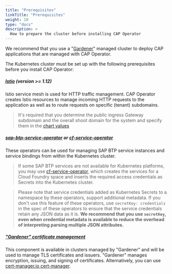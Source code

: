 ```yaml
---
title: "Prerequisites"
linkTitle: "Prerequisites"
weight: 10
type: "docs"
description: >
  How to prepare the cluster before installing CAP Operator
---
```


We recommend that you use a "[Gardener](https://gardener.cloud/)" managed cluster to deploy CAP applications that are managed with CAP Operator.

The Kubernetes cluster must be set up with the following prerequisites before you install CAP Operator:
##### [Istio](https://istio.io/latest/docs/concepts/traffic-management/) (version >= 1.12)

Istio service mesh is used for HTTP traffic management. CAP Operator creates Istio resources to manage incoming HTTP requests to the application as well as to route requests on specific (tenant) subdomains.

> It's required that you determine the public ingress Gateway subdomain and the overall shoot domain for the system and specify them in the [chart values](../../installation/helm-install/#values)

##### [sap-btp-service-operator](https://github.com/SAP/sap-btp-service-operator) or [cf-service-operator](https://sap.github.io/cf-service-operator/docs/)

These operators can be used for managing SAP BTP service instances and service bindings from within the Kubernetes cluster.

> If some SAP BTP services are not available for Kubernetes platforms, you may use [cf-service-operator](https://sap.github.io/cf-service-operator/), which creates the services for a Cloud Foundry space and inserts the required access credentials as Secrets into the Kubernetes cluster.

> Please note that service credentials added as Kubernetes Secrets to a namespace by these operators, support additional metadata. If you don't use this feature of these operators, use `secretKey: credentials` in the spec of these operators to ensure that the service credentials retain any JSON data as it is. **We recommend that you use `secretKey`, even when credential metadata is available to reduce the overhead of interpreting parsing multiple JSON attributes.**

##### ["Gardener" certificate management](https://github.com/gardener/cert-management)

This component is available in clusters managed by "Gardener" and will be used to manage TLS certificates and issuers. "Gardener" manages encryption, issuing, and signing of certificates. Alternatively, you can use [cert-manager.io cert-manager](https://github.com/cert-manager/cert-manager).